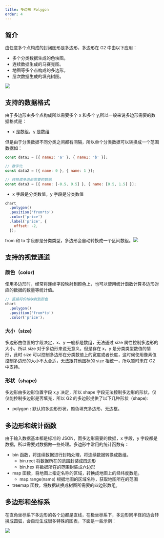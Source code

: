 ```yaml
---
title: 多边形 Polygon
order: 4
---
```


## 简介

由任意多个点构成的封闭图形是多边形，多边形在 G2 中由以下应用：

- 多个分类数据生成的色块图。
- 连续数据生成的马赛克图。
- 地图等多个点构成的多边形。
- 层次数据生成的填充树图。

![](https://zos.alipayobjects.com/basement/skylark/0ad680ae14791833491503986d17c0/attach/4080/900/image.png#align=left&display=inline&height=499&originHeight=499&originWidth=836&status=done&style=none&width=836)

## 支持的数据格式

由于多边形由多个点构成所以需要多个 x 和多个 y,所以一般来说多边形需要的数据格式是：

- x 是数组，y 是数组

但是由于分类数据不同分类之间都有间隔，所以单个分类数据可以转换成一个范围数据如：

```javascript
const data1 = [{ name1: 'a' }, { name1: 'b' }];

// 数字化
const data2 = [{ name: 0 }, { name: 1 }];

// 转换成多边形需要的数据
const data3 = [{ name: [-0.5, 0.5] }, { name: [0.5, 1.5] }];
```

- x 字段是分类数值，y 字段是分类数值

```javascript
chart
  .polygon()
  .position('from*to')
  .color('price')
  .label('price', {
    offset: -2,
  });
```

from 和 to 字段都是分类类型，多边形会自动转换成一个区间数组。![](https://zos.alipayobjects.com/basement/skylark/0ad6383d14791834913405347d7559/attach/4080/900/image.png#align=left&display=inline&height=458&originHeight=458&originWidth=902&status=done&style=none&width=902)

## 支持的视觉通道

### 颜色（color)

使用多边形时，经常将连续字段映射到颜色上，也可以使用统计函数计算多边形对应的数据的数量等统计值。

```javascript
// 直接将价格映射到颜色
chart
  .polygon()
  .position('from*to')
  .color('price');
```

### 大小（size)

多边形由位置的字段决定，x、y 一般都是数组，无法通过 size 属性控制多边形的大小，所以 size 对于多边形来说无意义。但是存在 x，y 是分类类型数值的情形，此时 size 可以控制多边形在分类数值上的宽度或者长度，这时候使用像素值控制多边形的大小不太合适，无法跟其他图标的 size 相统一，所以暂时未在 G2 中支持。

### 形状（shape)

多边形由多边形位置字段 x,y 决定，所以 shape 字段无法控制多边形的形状，仅仅能控制多边形是否填充，所以 G2 的多边形提供了以下几种形状（shape):

- polygon : 默认的多边形形状，颜色填充多边形，无边框。

## 多边形和统计函数

由于输入数据基本都是标准的 JSON，而多边形需要的数据，x 字段，y 字段都是数据，所以需要对数据做一些处理。多边形中常用的统计函数有：

- bin 函数，将连续数据进行封箱处理，将连续数据转换成数组。
  - bin.rect 将数据所在的范围封装成四边形
  - bin.hex 将数据所在的范围封装成六边形
- map 函数，将地图上指定名称的区域，转换成地图上的经纬度数组。
  - map.range(name) 根据地图的区域名称，获取地图所在的范围
- treemap 函数，将数据转换成树图所需要的四边形数组。

##

## 多边形和坐标系

在直角坐标系下多边形的各个边都是直线，在极坐标系下，多边形同半径的边会转换成圆弧，会自动生成很多特殊的图表，下面是一些示例：

![](https://zos.alipayobjects.com/basement/skylark/0ad680ae14791835854894028d17c0/attach/4080/900/image.png#align=left&display=inline&height=304&originHeight=304&originWidth=895&status=done&style=none&width=895)

##
